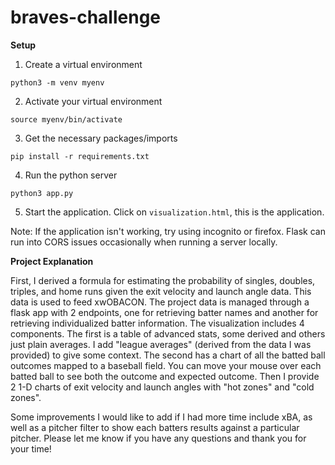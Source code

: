 # braves-challenge

**Setup**

1. Create a virtual environment

`python3 -m venv myenv`

2. Activate your virtual environment

`source myenv/bin/activate`

3. Get the necessary packages/imports

`pip install -r requirements.txt`

4. Run the python server

`python3 app.py`

5. Start the application. Click on `visualization.html`, this is the application.

Note: If the application isn't working, try using incognito or firefox. Flask can run into CORS issues occasionally when running a server locally.

**Project Explanation**

First, I derived a formula for estimating the probability of singles, doubles, triples, and home runs given the exit velocity and launch angle data. This data is used to feed xwOBACON.
The project data is managed through a flask app with 2 endpoints, one for retrieving batter names and another for retrieving individualized batter information. The visualization includes 4 components.
The first is a table of advanced stats, some derived and others just plain averages. I add "league averages" (derived from the data I was provided) to give some context. The second has a chart of all the batted ball outcomes mapped to a baseball field. You can move your mouse over each batted ball to see both the outcome and expected outcome. Then I provide 2 1-D charts of exit velocity and launch angles with "hot zones" and "cold zones".

Some improvements I would like to add if I had more time include xBA, as well as a pitcher filter to show each batters results against a particular pitcher. Please let me know if you have any questions and thank you for your time!
